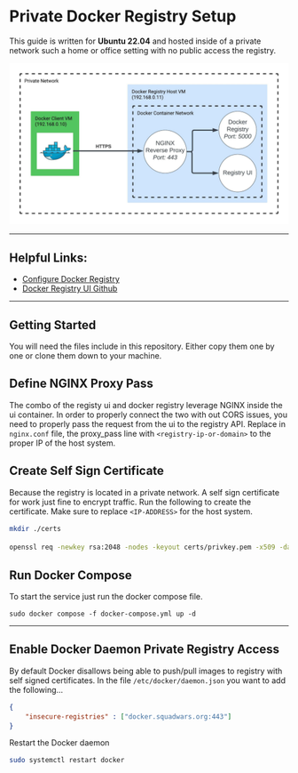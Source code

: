 # Private Docker Registry Setup

This guide is written for **Ubuntu 22.04** and hosted inside of a private network such a home or office setting with no public access the registry.

![Setup diagram](./diagram.jpg)

---

## Helpful Links:
- [Configure Docker Registry](https://docs.docker.com/registry/configuration/)
- [Docker Registry UI Github](https://github.com/Joxit/docker-registry-ui)

---

## Getting Started

You will need the files include in this repository. Either copy them one by one or clone them down to your machine.

## Define NGINX Proxy Pass

The combo of the registy ui and docker registry leverage NGINX inside the ui container. In order to properly connect the two with out CORS issues, you need to properly pass the request from the ui to the registry API. Replace in `nginx.conf` file, the proxy_pass line with `<registry-ip-or-domain>` to the proper IP of the host system. 

## Create Self Sign Certificate

Because the registry is located in a private network. A self sign certificate for work just fine to encrypt traffic. Run the following to create the certificate. Make sure to replace `<IP-ADDRESS>` for the host system.

```sh
mkdir ./certs

openssl req -newkey rsa:2048 -nodes -keyout certs/privkey.pem -x509 -days 365 -out certs/fullchain.pem -addext 'subjectAltName = IP:<IP-ADDRESS>'
```

## Run Docker Compose

To start the service just run the docker compose file.

```
sudo docker compose -f docker-compose.yml up -d
```

---

## Enable Docker Daemon Private Registry Access

By default Docker disallows being able to push/pull images to registry with self signed certificates. In the file `/etc/docker/daemon.json` you want to add the following...

```json
{
    "insecure-registries" : ["docker.squadwars.org:443"]
}
```

Restart the Docker daemon

```sh
sudo systemctl restart docker
```
